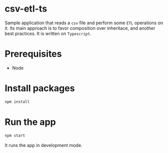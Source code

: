 # csv-etl-ts

Sample application that reads a `csv` file and perform some `ETL` operations on it. Its main approach is to favor composition over inheritace, and another best practices. It is written on `Typescript`.

# Prerequisites

- Node

# Install packages

```javascript
npm install
```

# Run the app

```javascript
npm start
```

It runs the app in development mode.
